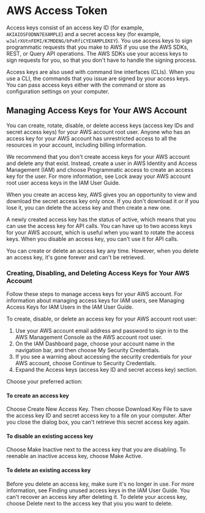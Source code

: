 # AWS Access Token

Access keys consist of an access key ID (for example, `AKIAIOSFODNN7EXAMPLE`) and a secret access key (for example, `wJalrXUtnFEMI/K7MDENG/bPxRfiCYEXAMPLEKEY`). You use access keys to sign programmatic requests that you make to AWS if you use the AWS SDKs, REST, or Query API operations. The AWS SDKs use your access keys to sign requests for you, so that you don't have to handle the signing process.

Access keys are also used with command line interfaces (CLIs). When you use a CLI, the commands that you issue are signed by your access keys. You can pass access keys either with the command or store as configuration settings on your computer.

## Managing Access Keys for Your AWS Account

You can create, rotate, disable, or delete access keys (access key IDs and secret access keys) for your AWS account root user. Anyone who has an access key for your AWS account has unrestricted access to all the resources in your account, including billing information.

We recommend that you don't create access keys for your AWS account and delete any that exist. Instead, create a user in AWS Identity and Access Management (IAM) and choose Programmatic access to create an access key for the user. For more information, see Lock away your AWS account root user access keys in the IAM User Guide.

When you create an access key, AWS gives you an opportunity to view and download the secret access key only once. If you don't download it or if you lose it, you can delete the access key and then create a new one.

A newly created access key has the status of active, which means that you can use the access key for API calls. You can have up to two access keys for your AWS account, which is useful when you want to rotate the access keys. When you disable an access key, you can't use it for API calls.

You can create or delete an access key any time. However, when you delete an access key, it's gone forever and can't be retrieved.

### Creating, Disabling, and Deleting Access Keys for Your AWS Account

Follow these steps to manage access keys for your AWS account. For information about managing access keys for IAM users, see Managing Access Keys for IAM Users in the IAM User Guide.

To create, disable, or delete an access key for your AWS account root user:

1. Use your AWS account email address and password to sign in to the AWS Management Console as the AWS account root user.
1. On the IAM Dashboard page, choose your account name in the navigation bar, and then choose My Security Credentials.
1. If you see a warning about accessing the security credentials for your AWS account, choose Continue to Security Credentials.
1. Expand the Access keys (access key ID and secret access key) section.

Choose your preferred action:

#### To create an access key
Choose Create New Access Key. Then choose Download Key File to save the access key ID and secret access key to a file on your computer. After you close the dialog box, you can't retrieve this secret access key again.

#### To disable an existing access key
Choose Make Inactive next to the access key that you are disabling. To reenable an inactive access key, choose Make Active.

#### To delete an existing access key
Before you delete an access key, make sure it's no longer in use. For more information, see Finding unused access keys in the IAM User Guide. You can't recover an access key after deleting it. To delete your access key, choose Delete next to the access key that you you want to delete.